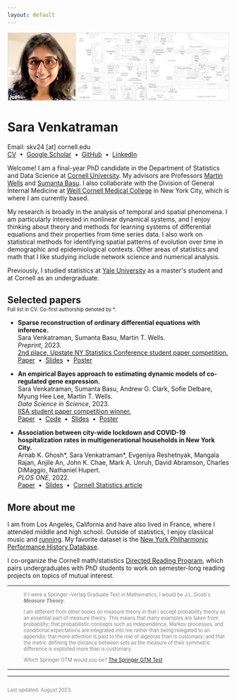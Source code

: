 ```yaml
---
layout: default
---
```


<picture>
    <source media="(min-width: 551px)" srcset="files/Banner.png">
    <source media="(max-width: 550px)" srcset="files/Banner-Resized.png">
    <img src="files/Banner.png" style="max-width: 100%;">
</picture>

# Sara Venkatraman

<p style="margin:0pt">
Email: skv24 [at] cornell.edu <br>
<a href="/files/CV_SVenkatraman.pdf">CV</a> &nbsp;&#8226;&nbsp;
<a href="https://scholar.google.com/citations?user=Ywm1z54AAAAJ&hl=en">Google Scholar</a> &nbsp;&#8226;&nbsp;
<a href="https://github.com/sara-venkatraman">GitHub</a> &nbsp;&#8226;&nbsp;
<a href="https://www.linkedin.com/in/saravenkatraman">LinkedIn</a>
<!-- <a href="https://twitter.com/SaraVenkatraman">Twitter</a> &nbsp;&#8226;&nbsp; -->
</p>

Welcome! I am a final-year PhD candidate in the Department of Statistics and Data Science at [Cornell University](https://stat.cornell.edu). My advisors are Professors [Martin Wells](https://stat.cornell.edu/people/faculty/martin-wells) and [Sumanta Basu](http://faculty.bscb.cornell.edu/~basu/). I also collaborate with the Division of General Internal Medicine at [Weill Cornell Medical College](https://medicine.weill.cornell.edu/divisions-programs/general-internal-medicine) in New York City, which is where I am currently based. 

My research is broadly in the analysis of temporal and spatial phenomena. I am particularly interested in nonlinear dynamical systems, and I enjoy thinking about theory and methods for learning systems of differential equations and their properties from time series data. I also work on statistical methods for identifying spatial patterns of evolution over time in demographic and epidemiological contexts. Other areas of statistics and math that I like studying include network science and numerical analysis.

Previously, I studied statistics at [Yale University](https://statistics.yale.edu) as a master's student and at Cornell as an undergraduate.

## Selected papers

<p style="font-size: 0.8em; margin-top: -15px">
Full list in CV. Co-first authorship denoted by *.
</p>

* **Sparse reconstruction of ordinary differential equations with inference.** \
Sara Venkatraman, Sumanta Basu, Martin T. Wells. \
*Preprint*, 2023. \
[2nd place, Upstate NY Statistics Conference student paper competition.](https://publichealth.buffalo.edu/biostatistics/up-stat-2022-conference.html) \
[Paper](https://arxiv.org/abs/2308.09166) &nbsp;&#8226;&nbsp;
[Slides](/files/slides/SparseDynamics.pdf) &nbsp;&#8226;&nbsp;
[Poster](/files/posters/SparseDynamicsPoster.pdf)

* **An empirical Bayes approach to estimating dynamic models of co-regulated gene expression.** \
Sara Venkatraman, Sumanta Basu, Andrew G. Clark, Sofie Delbare, Myung Hee Lee, Martin T. Wells. \
*Data Science in Science*, 2023. \
[IISA student paper competition winner.](https://stat.cornell.edu/news/venkatraman-lands-student-research-award) \
[Paper](https://www.tandfonline.com/doi/abs/10.1080/26941899.2023.2219707) &nbsp;&#8226;&nbsp;
[Code](https://github.com/sara-venkatraman/Bayesian-Gene-Dynamics) &nbsp;&#8226;&nbsp;
[Slides](/files/slides/GeneDynamics.pdf) &nbsp;&#8226;&nbsp;
[Poster](/files/posters/GeneDynamicsPoster.pdf)

* **Association between city-wide lockdown and COVID-19 hospitalization rates in multigenerational households in New York City.** \
Arnab K. Ghosh\*, Sara Venkatraman\*, Evgeniya Reshetnyak, Mangala Rajan, Anjile An, John K. Chae, Mark A. Unruh, David Abramson, Charles DiMaggio, Nathaniel Hupert. \
*PLOS ONE*, 2022. \
[Paper](https://journals.plos.org/plosone/article?id=10.1371/journal.pone.0266127) &nbsp;&#8226;&nbsp;
[Slides](/files/slides/COVID19.pdf) &nbsp;&#8226;&nbsp;
[Cornell Statistics article](https://stat.cornell.edu/news/cornell-statisticians-physicians-team-fight-covid-19)

## More about me

I am from Los Angeles, California and have also lived in France, where I attended middle and high school. Outside of statistics, I enjoy classical music and [running](https://github.com/sara-venkatraman/Running). My favorite dataset is the [New York Philharmonic Performance History Database](https://github.com/nyphilarchive/PerformanceHistory).

I co-organize the Cornell math/statistics [Directed Reading Program](https://sites.google.com/cornell.edu/cornell-drp), which pairs undergraduates with PhD students to work on semester-long reading projects on topics of mutual interest.

<table style="font-size: 0.8em; color: gray;"><tr><td><img src="http://math.jhu.edu/~savitt/GTM/doob.jpg" height=170 alt="" style="padding-right: 20px"></td><td><p>If I were a Springer-Verlag Graduate Text in Mathematics, I would be J.L. Doob's <b><i>Measure Theory</i></b>.</p><p>I am different from other books on measure theory in that I accept probability theory as an essential part of measure theory. This means that many examples are taken from probability; that probabilistic concepts such as independence, Markov processes, and conditional expectations are integrated into me rather than being relegated to an appendix; that more attention is paid to the role of algebras than is customary; and that the metric defining the distance between sets as the measure of their symmetric difference is exploited more than is customary. </p><p>Which Springer GTM would <i>you</i> be? <a href="http://math.jhu.edu/~savitt/GTM.html">The Springer GTM Test</a></p></td></tr></table>

---

<p style="font-size: 0.8em; padding-top: 10px; color: gray;">
Last updated: August 2023. 
</p>


